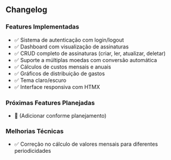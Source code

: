 ## Changelog

### Features Implementadas
- ✅ Sistema de autenticação com login/logout
- ✅ Dashboard com visualização de assinaturas
- ✅ CRUD completo de assinaturas (criar, ler, atualizar, deletar)
- ✅ Suporte a múltiplas moedas com conversão automática
- ✅ Cálculos de custos mensais e anuais
- ✅ Gráficos de distribuição de gastos
- ✅ Tema claro/escuro
- ✅ Interface responsiva com HTMX

### Próximas Features Planejadas
- 🔲 (Adicionar conforme planejamento)

### Melhorias Técnicas
- ✅ Correção no cálculo de valores mensais para diferentes periodicidades 